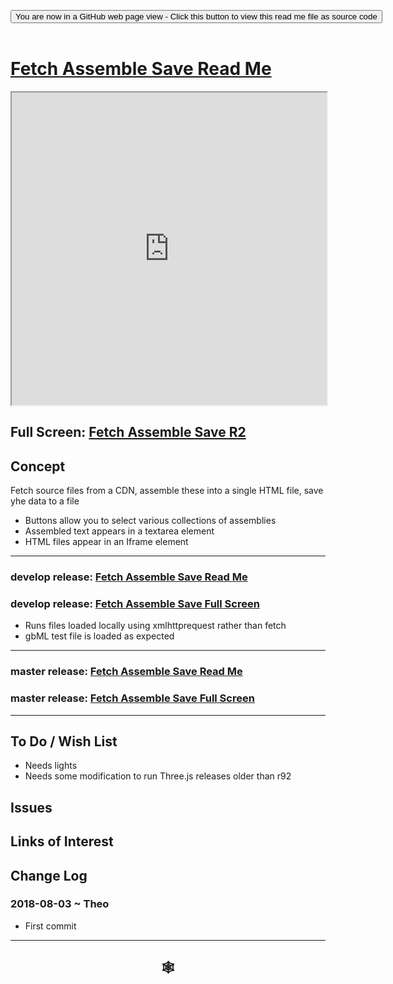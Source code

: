
<span style=display:none; >[You are now in a GitHub source code view - click this link to view Read Me file as a web page]( https://www.ladybug.tools/spider-gbxml-tools/#fetch-assemble-save/README.md "View file as a web page." ) </span>

<div><input type=button class = 'btn btn-secondary btn-sm' onclick="window.location.href='https://github.com/ladybug-tools/spider-gbxml-tools/blob/master/fetch-assemble-save/README.md'";
value='You are now in a GitHub web page view - Click this button to view this read me file as source code' ></div>

<br>

# [Fetch Assemble Save Read Me]( #fetch-assemble-save/README.md )


<iframe src=https://rawgit.com/ladybug-tools/spider-gbxml-tools/develop/fetch-assemble-save/r2/fetch-assemble-save.html width=100% height=500px >Iframes are not viewable in GitHub source code views</iframe>

## Full Screen: [Fetch Assemble Save R2]( https://rawgit.com/ladybug-tools/spider-gbxml-tools/develop/fetch-assemble-save/r2/fetch-assemble-save.html )



## Concept

Fetch source files from a CDN, assemble these into a single HTML file, save yhe data to a file

* Buttons allow you to select various collections of assemblies
* Assembled text appears in a textarea element
* HTML files appear in an Iframe element

***

### develop release: [Fetch Assemble Save Read Me]( https://rawgit.com/ladybug-tools/spider-gbxml-tools/develop/fetch-assemble-save/README.md )

### develop release: [Fetch Assemble Save Full Screen ]( https://rawgit.com/ladybug-tools/spider-gbxml-tools/develop/fetch-assemble-save/r2/fetch-assemble-save.html )

* Runs files loaded locally using xmlhttprequest rather than fetch
* gbML test file is loaded as expected


***

### master release: [Fetch Assemble Save Read Me]( https://github.com/ladybug-tools/spider-gbxml-tools/blob/master/fetch-assemble-save/README.md )

### master release: [Fetch Assemble Save Full Screen]( https://www.ladybug.tools/spider-gbxml-tools/fetch-assemble-save/r1/fetch-assemble-save.html )

***

## To Do / Wish List

* Needs lights
* Needs some modification to run Three.js releases older than r92


## Issues



## Links of Interest



## Change Log

### 2018-08-03 ~ Theo

* First commit


***

## <center title="hello!" ><a href=javascript:window.scrollTo(0,0); style=text-decoration:none; > &#x1f578; </a></center>



